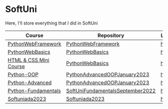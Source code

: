 # SoftUni
Here, I'll store everything that I did in SoftUni

| Course | Repository | Link |
| ------ | ---------- | ---- |
| <a href="https://softuni.bg/trainings/4110/python-web-framework-june-2023">PythonWebFramework</a>| <a href="https://github.com/MitkoVtori/PythonWebFramework">PythonWebFramework</a> | <a href="https://github.com/MitkoVtori/PythonWebFramework">here</a> |
| <a href="https://softuni.bg/trainings/4109/python-web-basics-may-2023">PythonWebBasics</a> | <a href="https://github.com/MitkoVtori/Python-Web-Basics">PythonWebBasics</a> | <a href="https://github.com/MitkoVtori/Python-Web-Basics">here</a> |
| <a href="https://softuni.bg/trainings/2286/html-css-mini-course">HTML & CSS Mini Course</a> | <a href="https://github.com/MitkoVtori/Python-Web-Basics">PythonWebBasics</a> | <a href="https://github.com/MitkoVtori/Python-Web-Basics/tree/main/0.HTML%20%26%20CSS%20Mini%20Course">here</a> |
| <a href="https://softuni.bg/trainings/3964/python-oop-february-2023">Python-OOP</a> | <a href="https://github.com/MitkoVtori/SoftUni-Python-Advanced-OOP-2023-01">PythonAdvancedOOPJanuary2023</a> | <a href="https://github.com/MitkoVtori/SoftUni-Python-Advanced-OOP-2023-01/tree/main/OOP">here</a> |
| <a href="https://softuni.bg/trainings/3963/python-advanced-january-2023">Python-Advanced</a> | <a href="https://github.com/MitkoVtori/SoftUni-Python-Advanced-OOP-2023-01">PythonAdvancedOOPJanuary2023</a> | <a href="https://github.com/MitkoVtori/SoftUni-Python-Advanced-OOP-2023-01/tree/main/Advanced">here</a> |
| <a href="https://softuni.bg/trainings/3840/programming-fundamentals-with-python-september-2022">Python-Fundamentals</a> | <a href="https://github.com/MitkoVtori/SoftUni-Fundamentals-September-2022">SoftUniFundamentalsSeptember2022</a> | <a href="https://github.com/MitkoVtori/SoftUni-Fundamentals-September-2022">here</a> |
| <a href="https://softuniada.softuni.bg/softuniada-2023/">Softuniada2023</a> | <a href="https://github.com/MitkoVtori/Softuniada-2023">Softuniada2023</a> | <a href="https://github.com/MitkoVtori/Softuniada-2023">here</a> |
